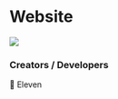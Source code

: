 # Website
<a href="https://discord.gg/P578T3aYbj"><img src="http://invidget.switchblade.xyz/HWjPAAs9d3"/></a>

### Creators / Developers
👤 Eleven

